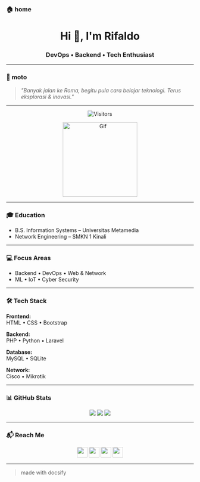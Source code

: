### 🏠 home

<h1 align="center">Hi 👋, I'm Rifaldo</h1>
<h3 align="center">DevOps • Backend • Tech Enthusiast</h3>

---
### 🧠 moto
> _"Banyak jalan ke Roma, begitu pula cara belajar teknologi. Terus eksplorasi & inovasi."_  

---
<p align="center">
  <img src="https://profile-counter.glitch.me/rifaldo-dev/count.svg" alt="Visitors" />
</p>

<p align="center">
  <img src="https://media1.tenor.com/m/zMUNsugA5PoAAAAd/cats-cat.gif" width="200" alt="Gif" />
</p>

---

### 🎓 Education
- B.S. Information Systems – Universitas Metamedia  
- Network Engineering – SMKN 1 Kinali

---

### 💻 Focus Areas
- Backend • DevOps • Web & Network  
- ML • IoT • Cyber Security

---
### 🛠 Tech Stack

**Frontend:**  
HTML • CSS • Bootstrap

**Backend:**  
PHP • Python • Laravel 

**Database:**  
MySQL • SQLite

**Network:**  
Cisco • Mikrotik

---



### 📊 GitHub Stats
<p align="center">
  <img src="https://github-readme-stats.vercel.app/api?username=rifaldo-dev&show_icons=true&theme=tokyonight&hide_border=true" />
  <img src="https://streak-stats.demolab.com?user=rifaldo-dev&theme=tokyonight&hide_border=true" />
  <img src="https://github-readme-stats.vercel.app/api/top-langs/?username=rifaldo-dev&layout=compact&theme=tokyonight&hide_border=true" />
</p>

---

### 📬 Reach Me
<p align="center">
  <a href="https://github.com/rifaldo-dev"><img src="https://cdn.jsdelivr.net/npm/simple-icons@v9/icons/github.svg" width="28"/></a>
  <a href="https://instagram.com/rifaldo.dev"><img src="https://cdn.jsdelivr.net/npm/simple-icons@v9/icons/instagram.svg" width="28"/></a>
  <a href="https://rifaldo.tech"><img src="https://cdn.jsdelivr.net/npm/simple-icons@v9/icons/devdotto.svg" width="28"/></a>
  <a href="https://t.me/aku_aldo"><img src="https://cdn.jsdelivr.net/npm/simple-icons@v9/icons/telegram.svg" width="28"/></a>
</p>

---
> made with docsify

